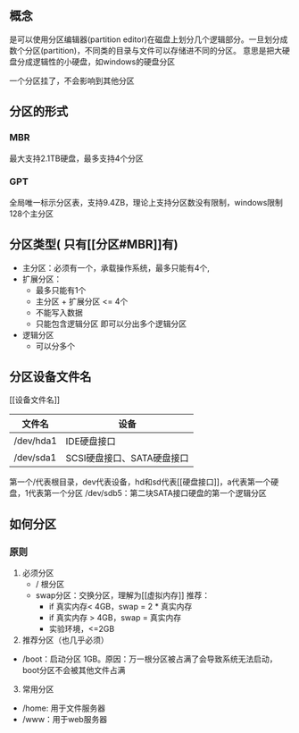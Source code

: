 ## 概念
是可以使用分区编辑器(partition editor)在磁盘上划分几个逻辑部分。一旦划分成数个分区(partition)，不同类的目录与文件可以存储进不同的分区。
意思是把大硬盘分成逻辑性的小硬盘，如windows的硬盘分区

一个分区挂了，不会影响到其他分区

## 分区的形式
### MBR
最大支持2.1TB硬盘，最多支持4个分区
### GPT
全局唯一标示分区表，支持9.4ZB，理论上支持分区数没有限制，windows限制128个主分区

## 分区类型( 只有[[分区#MBR]]有)
- 主分区：必须有一个，承载操作系统，最多只能有4个,
- 扩展分区：
	- 最多只能有1个
	- 主分区 + 扩展分区 <= 4个
	- 不能写入数据
	- 只能包含逻辑分区 即可以分出多个逻辑分区
- 逻辑分区
	- 可以分多个

## 分区设备文件名
[[设备文件名]]

文件名 | 设备
------- | -------
/dev/hda1 | IDE硬盘接口
/dev/sda1 | SCSI硬盘接口、SATA硬盘接口
第一个/代表根目录，dev代表设备，hd和sd代表[[硬盘接口]]，a代表第一个硬盘，1代表第一个分区
/dev/sdb5：第二块SATA接口硬盘的第一个逻辑分区

## 如何分区
### 原则
1. 必须分区
	- / 根分区
	- swap分区：交换分区，理解为[[虚拟内存]]
		推荐：
		- if 真实内存< 4GB，swap = 2 * 真实内存
		- if 真实内存 > 4GB，swap = 真实内存
		- 实验环境，<=2GB
2. 推荐分区（也几乎必须）
- /boot：启动分区 1GB。原因：万一根分区被占满了会导致系统无法启动，boot分区不会被其他文件占满
3. 常用分区
- /home: 用于文件服务器
- /www：用于web服务器
